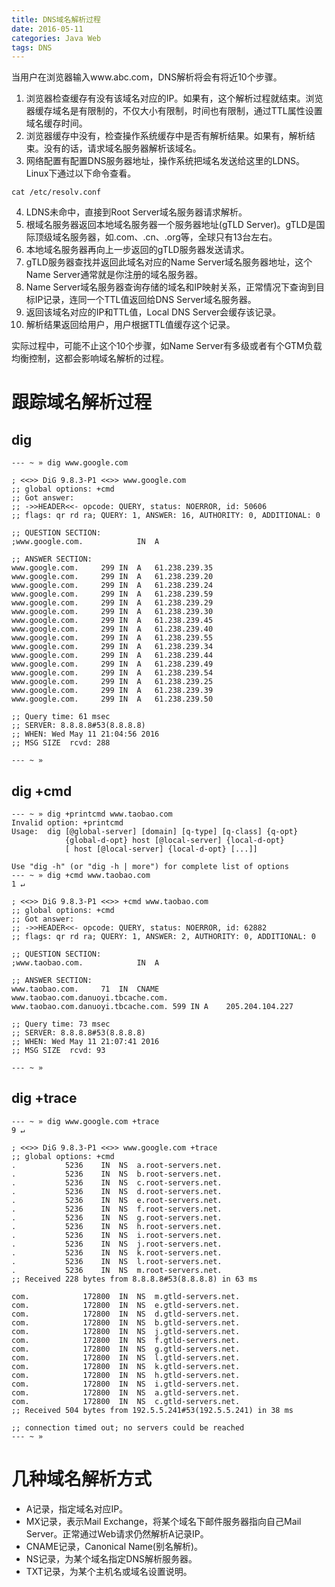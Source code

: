 ```yaml
---
title: DNS域名解析过程
date: 2016-05-11
categories: Java Web
tags: DNS 
---
```


当用户在浏览器输入www.abc.com，DNS解析将会有将近10个步骤。

1.	浏览器检查缓存有没有该域名对应的IP。如果有，这个解析过程就结束。浏览器缓存域名是有限制的，不仅大小有限制，时间也有限制，通过TTL属性设置域名缓存时间。
2. 浏览器缓存中没有，检查操作系统缓存中是否有解析结果。如果有，解析结束。没有的话，请求域名服务器解析该域名。
3. 网络配置有配置DNS服务器地址，操作系统把域名发送给这里的LDNS。Linux下通过以下命令查看。  
```
cat /etc/resolv.conf
```
4.	LDNS未命中，直接到Root Server域名服务器请求解析。
5. 根域名服务器返回本地域名服务器一个服务器地址(gTLD Server)。gTLD是国际顶级域名服务器，如.com、.cn、.org等，全球只有13台左右。
6. 本地域名服务器再向上一步返回的gTLD服务器发送请求。
7. gTLD服务器查找并返回此域名对应的Name Server域名服务器地址，这个Name Server通常就是你注册的域名服务器。
8. Name Server域名服务器查询存储的域名和IP映射关系，正常情况下查询到目标IP记录，连同一个TTL值返回给DNS Server域名服务器。
9. 返回该域名对应的IP和TTL值，Local DNS Server会缓存该记录。
10. 解析结果返回给用户，用户根据TTL值缓存这个记录。

实际过程中，可能不止这个10个步骤，如Name Server有多级或者有个GTM负载均衡控制，这都会影响域名解析的过程。

#	跟踪域名解析过程

##	dig
```
--- ~ » dig www.google.com

; <<>> DiG 9.8.3-P1 <<>> www.google.com
;; global options: +cmd
;; Got answer:
;; ->>HEADER<<- opcode: QUERY, status: NOERROR, id: 50606
;; flags: qr rd ra; QUERY: 1, ANSWER: 16, AUTHORITY: 0, ADDITIONAL: 0

;; QUESTION SECTION:
;www.google.com.			IN	A

;; ANSWER SECTION:
www.google.com.		299	IN	A	61.238.239.35
www.google.com.		299	IN	A	61.238.239.20
www.google.com.		299	IN	A	61.238.239.24
www.google.com.		299	IN	A	61.238.239.59
www.google.com.		299	IN	A	61.238.239.29
www.google.com.		299	IN	A	61.238.239.30
www.google.com.		299	IN	A	61.238.239.45
www.google.com.		299	IN	A	61.238.239.40
www.google.com.		299	IN	A	61.238.239.55
www.google.com.		299	IN	A	61.238.239.34
www.google.com.		299	IN	A	61.238.239.44
www.google.com.		299	IN	A	61.238.239.49
www.google.com.		299	IN	A	61.238.239.54
www.google.com.		299	IN	A	61.238.239.25
www.google.com.		299	IN	A	61.238.239.39
www.google.com.		299	IN	A	61.238.239.50

;; Query time: 61 msec
;; SERVER: 8.8.8.8#53(8.8.8.8)
;; WHEN: Wed May 11 21:04:56 2016
;; MSG SIZE  rcvd: 288

--- ~ » 
```

## dig +cmd
```
--- ~ » dig +printcmd www.taobao.com
Invalid option: +printcmd
Usage:  dig [@global-server] [domain] [q-type] [q-class] {q-opt}
            {global-d-opt} host [@local-server] {local-d-opt}
            [ host [@local-server] {local-d-opt} [...]]

Use "dig -h" (or "dig -h | more") for complete list of options
--- ~ » dig +cmd www.taobao.com                                                                                                                                        1 ↵

; <<>> DiG 9.8.3-P1 <<>> +cmd www.taobao.com
;; global options: +cmd
;; Got answer:
;; ->>HEADER<<- opcode: QUERY, status: NOERROR, id: 62882
;; flags: qr rd ra; QUERY: 1, ANSWER: 2, AUTHORITY: 0, ADDITIONAL: 0

;; QUESTION SECTION:
;www.taobao.com.			IN	A

;; ANSWER SECTION:
www.taobao.com.		71	IN	CNAME	www.taobao.com.danuoyi.tbcache.com.
www.taobao.com.danuoyi.tbcache.com. 599	IN A	205.204.104.227

;; Query time: 73 msec
;; SERVER: 8.8.8.8#53(8.8.8.8)
;; WHEN: Wed May 11 21:07:41 2016
;; MSG SIZE  rcvd: 93

--- ~ » 
```

##	dig +trace
```
--- ~ » dig www.google.com +trace                                                                                                                                      9 ↵

; <<>> DiG 9.8.3-P1 <<>> www.google.com +trace
;; global options: +cmd
.			5236	IN	NS	a.root-servers.net.
.			5236	IN	NS	b.root-servers.net.
.			5236	IN	NS	c.root-servers.net.
.			5236	IN	NS	d.root-servers.net.
.			5236	IN	NS	e.root-servers.net.
.			5236	IN	NS	f.root-servers.net.
.			5236	IN	NS	g.root-servers.net.
.			5236	IN	NS	h.root-servers.net.
.			5236	IN	NS	i.root-servers.net.
.			5236	IN	NS	j.root-servers.net.
.			5236	IN	NS	k.root-servers.net.
.			5236	IN	NS	l.root-servers.net.
.			5236	IN	NS	m.root-servers.net.
;; Received 228 bytes from 8.8.8.8#53(8.8.8.8) in 63 ms

com.			172800	IN	NS	m.gtld-servers.net.
com.			172800	IN	NS	e.gtld-servers.net.
com.			172800	IN	NS	d.gtld-servers.net.
com.			172800	IN	NS	b.gtld-servers.net.
com.			172800	IN	NS	j.gtld-servers.net.
com.			172800	IN	NS	f.gtld-servers.net.
com.			172800	IN	NS	g.gtld-servers.net.
com.			172800	IN	NS	l.gtld-servers.net.
com.			172800	IN	NS	k.gtld-servers.net.
com.			172800	IN	NS	h.gtld-servers.net.
com.			172800	IN	NS	i.gtld-servers.net.
com.			172800	IN	NS	a.gtld-servers.net.
com.			172800	IN	NS	c.gtld-servers.net.
;; Received 504 bytes from 192.5.5.241#53(192.5.5.241) in 38 ms

;; connection timed out; no servers could be reached
--- ~ »   
```


#	几种域名解析方式
*	A记录，指定域名对应IP。
* 	MX记录，表示Mail Exchange，将某个域名下邮件服务器指向自己Mail Server。正常通过Web请求仍然解析A记录IP。
*  CNAME记录，Canonical Name(别名解析)。
*  NS记录，为某个域名指定DNS解析服务器。
*  TXT记录，为某个主机名或域名设置说明。
